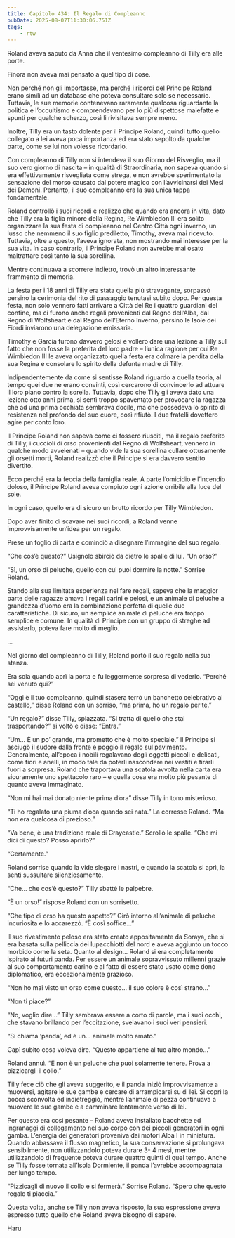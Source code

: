 ```yaml
---
title: Capitolo 434: Il Regalo di Compleanno
pubDate: 2025-08-07T11:30:06.751Z
tags:
    - rtw
---
```











Roland aveva saputo da Anna che il ventesimo compleanno di Tilly era alle porte.


Finora non aveva mai pensato a quel tipo di cose.


Non perché non gli importasse, ma perché i ricordi del Principe Roland erano simili ad un database che poteva consultare solo se necessario. Tuttavia, le sue memorie contenevano raramente qualcosa riguardante la politica e l’occultismo e comprendevano per lo più dispettose malefatte e spunti per qualche scherzo, così li rivisitava sempre meno.


Inoltre, Tilly era un tasto dolente per il Principe Roland, quindi tutto quello collegato a lei aveva poca importanza ed era stato sepolto da qualche parte, come se lui non volesse ricordarlo.


Con compleanno di Tilly non si intendeva il suo Giorno del Risveglio, ma il suo vero giorno di nascita – in qualità di Straordinaria, non sapeva quando si era effettivamente risvegliata come strega, e non avrebbe sperimentato la sensazione del morso causato dal potere magico con l’avvicinarsi dei Mesi dei Demoni. Pertanto, il suo compleanno era la sua unica tappa fondamentale.


Roland controllò i suoi ricordi e realizzò che quando era ancora in vita, dato che Tilly era la figlia minore della Regina, Re Wimbledon III era solito organizzare la sua festa di compleanno nel Centro Città ogni inverno, un lusso che nemmeno il suo figlio prediletto, Timothy, aveva mai ricevuto. Tuttavia, oltre a questo, l’aveva ignorata, non mostrando mai interesse per la sua vita. In caso contrario, il Principe Roland non avrebbe mai osato maltrattare così tanto la sua sorellina.


Mentre continuava a scorrere indietro, trovò un altro interessante frammento di memoria.


La festa per i 18 anni di Tilly era stata quella più stravagante, sorpassò persino la cerimonia del rito di passaggio tenutasi subito dopo. Per questa festa, non solo vennero fatti arrivare a Città del Re i quattro guardiani del confine, ma ci furono anche regali provenienti dal Regno dell’Alba, dal Regno di Wolfsheart e dal Regno dell’Eterno Inverno, persino le Isole dei Fiordi inviarono una delegazione emissaria.


Timothy e Garcia furono davvero gelosi e vollero dare una lezione a Tilly sul fatto che non fosse la preferita del loro padre – l’unica ragione per cui Re Wimbledon III le aveva organizzato quella festa era colmare la perdita della sua Regina e consolare lo spirito della defunta madre di Tilly.


Indipendentemente da come si sentisse Roland riguardo a quella teoria, al tempo quei due ne erano convinti, così cercarono di convincerlo ad attuare il loro piano contro la sorella. Tuttavia, dopo che Tilly gli aveva dato una lezione otto anni prima, si sentì troppo spaventato per provocare la ragazza che ad una prima occhiata sembrava docile, ma che possedeva lo spirito di resistenza nel profondo del suo cuore, così rifiutò. I due fratelli dovettero agire per conto loro.


Il Principe Roland non sapeva come ci fossero riusciti, ma il regalo preferito di Tilly, i cuccioli di orso provenienti dal Regno di Wolfsheart, vennero in qualche modo avvelenati – quando vide la sua sorellina cullare ottusamente gli orsetti morti, Roland realizzò che il Principe si era davvero sentito divertito.


Ecco perché era la feccia della famiglia reale. A parte l’omicidio e l’incendio doloso, il Principe Roland aveva compiuto ogni azione orribile alla luce del sole.


In ogni caso, quello era di sicuro un brutto ricordo per Tilly Wimbledon.


Dopo aver finito di scavare nei suoi ricordi, a Roland venne improvvisamente un’idea per un regalo.


Prese un foglio di carta e cominciò a disegnare l’immagine del suo regalo.


“Che cos’è questo?” Usignolo sbirciò da dietro le spalle di lui. “Un orso?”


“Sì, un orso di peluche, quello con cui puoi dormire la notte.” Sorrise Roland.


Stando alla sua limitata esperienza nel fare regali, sapeva che la maggior parte delle ragazze amava i regali carini e pelosi, e un animale di peluche a grandezza d’uomo era la combinazione perfetta di quelle due caratteristiche. Di sicuro, un semplice animale di peluche era troppo semplice e comune. In qualità di Principe con un gruppo di streghe ad assisterlo, poteva fare molto di meglio.


...


Nel giorno del compleanno di Tilly, Roland portò il suo regalo nella sua stanza.


Era sola quando aprì la porta e fu leggermente sorpresa di vederlo. “Perché sei venuto qui?”


“Oggi è il tuo compleanno, quindi stasera terrò un banchetto celebrativo al castello,” disse Roland con un sorriso, “ma prima, ho un regalo per te.”


“Un regalo?” disse Tilly, spiazzata. “Si tratta di quello che stai trasportando?” si voltò e disse: “Entra.”


“Um… Ѐ un po’ grande, ma prometto che è molto speciale.” Il Principe si asciugò il sudore dalla fronte e poggiò il regalo sul pavimento. Generalmente, all’epoca i nobili regalavano degli oggetti piccoli e delicati, come fiori e anelli, in modo tale da poterli nascondere nei vestiti e tirarli fuori a sorpresa. Roland che traportava una scatola avvolta nella carta era sicuramente uno spettacolo raro – e quella cosa era molto più pesante di quanto aveva immaginato.


“Non mi hai mai donato niente prima d’ora” disse Tilly in tono misterioso.


“Ti ho regalato una piuma d’oca quando sei nata.” La corresse Roland. “Ma non era qualcosa di prezioso.”


“Va bene, è una tradizione reale di Graycastle.” Scrollò le spalle. “Che mi dici di questo? Posso aprirlo?”


“Certamente.”


Roland sorrise quando la vide slegare i nastri, e quando la scatola si aprì, la sentì sussultare silenziosamente.


“Che… che cos’è questo?” Tilly sbatté le palpebre.


“Ѐ un orso!” rispose Roland con un sorrisetto.


“Che tipo di orso ha questo aspetto?” Girò intorno all’animale di peluche incuriosita e lo accarezzò. “Ѐ così soffice…”


Il suo rivestimento peloso era stato creato appositamente da Soraya, che si era basata sulla pelliccia dei lupacchiotti del nord e aveva aggiunto un tocco morbido come la seta. Quanto al design… Roland si era completamente ispirato ai futuri panda. Per essere un animale sopravvissuto millenni grazie al suo comportamento carino e al fatto di essere stato usato come dono diplomatico, era eccezionalmente grazioso.


“Non ho mai visto un orso come questo… il suo colore è così strano…”


“Non ti piace?”


“No, voglio dire…” Tilly sembrava essere a corto di parole, ma i suoi occhi, che stavano brillando per l’eccitazione, svelavano i suoi veri pensieri.


“Si chiama ‘panda’, ed è un… animale molto amato."


Capì subito cosa voleva dire. “Questo appartiene al tuo altro mondo…”


Roland annuì. “E non è un peluche che puoi solamente tenere. Prova a pizzicargli il collo.”


Tilly fece ciò che gli aveva suggerito, e il panda iniziò improvvisamente a muoversi, agitare le sue gambe e cercare di arrampicarsi su di lei. Si coprì la bocca sconvolta ed indietreggiò, mentre l’animale di pezza continuava a muovere le sue gambe e a camminare lentamente verso di lei.


Per questo era così pesante – Roland aveva installato bacchette ed ingranaggi di collegamento nel suo corpo con dei piccoli generatori in ogni gamba. L’energia dei generatori proveniva dai motori Alba I in miniatura. Quando abbassava il flusso magnetico, la sua conservazione si prolungava sensibilmente, non utilizzandolo poteva durare 3- 4 mesi, mentre utilizzandolo di frequente poteva durare quattro quinti di quel tempo. Anche se Tilly fosse tornata all’Isola Dormiente, il panda l’avrebbe accompagnata per lungo tempo.


“Pizzicagli di nuovo il collo e si fermerà.” Sorrise Roland. “Spero che questo regalo ti piaccia.”


Questa volta, anche se Tilly non aveva risposto, la sua espressione aveva espresso tutto quello che Roland aveva bisogno di sapere.


Haru
                                


                                




